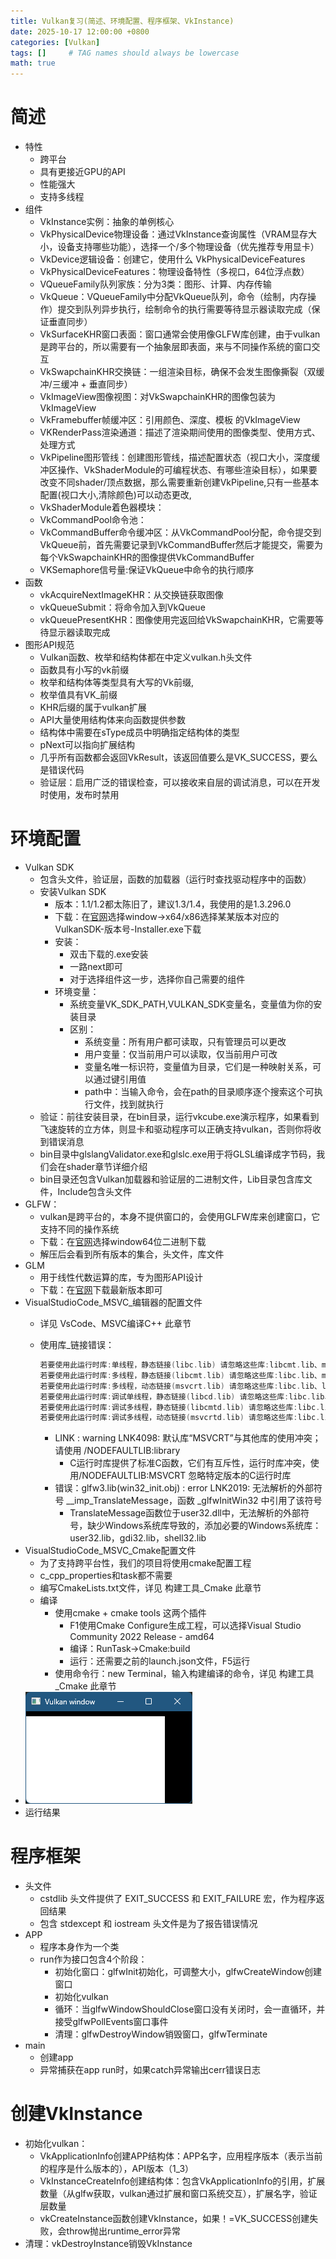 ```yaml
---
title: Vulkan复习(简述、环境配置、程序框架、VkInstance)
date: 2025-10-17 12:00:00 +0800
categories: [Vulkan]
tags: []     # TAG names should always be lowercase
math: true
---
```


# 简述

* 特性
  * 跨平台
  * 具有更接近GPU的API
  * 性能强大
  * 支持多线程
* 组件
  * VkInstance实例：抽象的单例核心
  * VkPhysicalDevice物理设备：通过VkInstance查询属性（VRAM显存大小，设备支持哪些功能），选择一个/多个物理设备（优先推荐专用显卡）
  * VkDevice逻辑设备：创建它，使用什么 VkPhysicalDeviceFeatures
  * VkPhysicalDeviceFeatures：物理设备特性（多视口，64位浮点数）
  * VQueueFamily队列家族：分为3类：图形、计算、内存传输
  * VkQueue：VQueueFamily中分配VkQueue队列，命令（绘制，内存操作）提交到队列异步执行，绘制命令的执行需要等待显示器读取完成（保证垂直同步）
  * VkSurfaceKHR窗口表面：窗口通常会使用像GLFW库创建，由于vulkan是跨平台的，所以需要有一个抽象层即表面，来与不同操作系统的窗口交互
  * VkSwapchainKHR交换链：一组渲染目标，确保不会发生图像撕裂（双缓冲/三缓冲 + 垂直同步）
  * VkImageView图像视图：对VkSwapchainKHR的图像包装为VkImageView
  * VkFramebuffer帧缓冲区：引用颜色、深度、模板 的VkImageView
  * VKRenderPass渲染通道：描述了渲染期间使用的图像类型、使用方式、处理方式
  * VkPipeline图形管线：创建图形管线，描述配置状态（视口大小，深度缓冲区操作、VkShaderModule的可编程状态、有哪些渲染目标），如果要改变不同shader/顶点数据，那么需要重新创建VkPipeline,只有一些基本配置(视口大小,清除颜色)可以动态更改,
  * VkShaderModule着色器模块：
  * VkCommandPool命令池：
  * VkCommandBuffer命令缓冲区：从VkCommandPool分配，命令提交到VkQueue前，首先需要记录到VkCommandBuffer然后才能提交，需要为每个VkSwapchainKHR的图像提供VkCommandBuffer
  * VKSemaphore信号量:保证VkQueue中命令的执行顺序
* 函数
  * vkAcquireNextImageKHR：从交换链获取图像
  * vkQueueSubmit：将命令加入到VkQueue
  * vkQueuePresentKHR：图像使用完返回给VkSwapchainKHR，它需要等待显示器读取完成
* 图形API规范
  * Vulkan函数、枚举和结构体都在中定义vulkan.h头文件
  * 函数具有小写的vk前缀
  * 枚举和结构体等类型具有大写的Vk前缀,
  * 枚举值具有VK_前缀
  * KHR后缀的属于vulkan扩展
  * API大量使用结构体来向函数提供参数
  * 结构体中需要在sType成员中明确指定结构体的类型
  * pNext可以指向扩展结构
  * 几乎所有函数都会返回VkResult，该返回值要么是VK_SUCCESS，要么是错误代码
  * 验证层：启用广泛的错误检查，可以接收来自层的调试消息，可以在开发时使用，发布时禁用

# 环境配置

* Vulkan SDK
  * 包含头文件，验证层，函数的加载器（运行时查找驱动程序中的函数）
  * 安装Vulkan SDK
    * 版本：1.1/1.2都太陈旧了，建议1.3/1.4，我使用的是1.3.296.0
    * 下载：在[官网](https://vulkan.lunarg.com/)选择window->x64/x86选择某某版本对应的VulkanSDK-版本号-Installer.exe下载
    * 安装：
      * 双击下载的.exe安装
      * 一路next即可
      * 对于选择组件这一步，选择你自己需要的组件
    * 环境变量：
      * 系统变量VK_SDK_PATH,VULKAN_SDK变量名，变量值为你的安装目录
      * 区别：
        * 系统变量：所有用户都可读取，只有管理员可以更改
        * 用户变量：仅当前用户可以读取，仅当前用户可改
        * 变量名唯一标识符，变量值为目录，它们是一种映射关系，可以通过键引用值
        * path中：当输入命令，会在path的目录顺序逐个搜索这个可执行文件，找到就执行
  * 验证：前往安装目录，在bin目录，运行vkcube.exe演示程序，如果看到飞速旋转的立方体，则显卡和驱动程序可以正确支持vulkan，否则你将收到错误消息
  * bin目录中glslangValidator.exe和glslc.exe用于将GLSL编译成字节码，我们会在shader章节详细介绍
  * bin目录还包含Vulkan加载器和验证层的二进制文件，Lib目录包含库文件，Include包含头文件
* GLFW：
  * vulkan是跨平台的，本身不提供窗口的，会使用GLFW库来创建窗口，它支持不同的操作系统
  * 下载：在[官网](https://www.glfw.org/download.html)选择window64位二进制下载
  * 解压后会看到所有版本的集合，头文件，库文件
* GLM
  * 用于线性代数运算的库，专为图形API设计
  * 下载：在[官网](https://github.com/g-truc/glm/releases)下载最新版本即可
* VisualStudioCode_MSVC_编辑器的配置文件
  * 详见 VsCode、MSVC编译C++ 此章节
  * 使用库_链接错误：

    ```c++
    若要使用此运行时库:单线程，静态链接(libc.lib) 请忽略这些库:libcmt.lib、msvcrt.lib、libcd.lib、libcmtd.lib、msvcrtd.lib 
    若要使用此运行时库:多线程，静态链接(libcmt.lib) 请忽略这些库:libc.lib、msvcrt.lib、libcd.lib、libcmtd.lib、msvcrtd.lib 
    若要使用此运行时库:多线程，动态链接(msvcrt.lib) 请忽略这些库:libc.lib、libcmt.lib、libcd.lib、libcmtd.lib、msvcrtd.lib 
    若要使用此运行时库:调试单线程，静态链接(libcd.lib) 请忽略这些库:libc.lib、libcmt.lib、msvcrt.lib、libcmtd.lib、msvcrtd.lib 
    若要使用此运行时库:调试多线程，静态链接(libcmtd.lib) 请忽略这些库:libc.lib、libcmt.lib、msvcrt.lib、libcd.lib、msvcrtd.lib 
    若要使用此运行时库:调试多线程，动态链接(msvcrtd.lib) 请忽略这些库:libc.lib、libcmt.lib、msvcrt.lib、libcd.lib、libcmtd.lib 
    ```

    * LINK : warning LNK4098: 默认库“MSVCRT”与其他库的使用冲突；请使用 /NODEFAULTLIB:library
      * C运行时库提供了标准C函数，它们有互斥性，运行时库冲突，使用/NODEFAULTLIB:MSVCRT 忽略特定版本的C运行时库
    * 错误：glfw3.lib(win32_init.obj) : error LNK2019: 无法解析的外部符号 __imp_TranslateMessage，函数 _glfwInitWin32 中引用了该符号
      * TranslateMessage函数位于user32.dll中，无法解析的外部符号，缺少Windows系统库导致的，添加必要的Windows系统库：user32.lib，gdi32.lib，shell32.lib
* VisualStudioCode_MSVC_Cmake配置文件
  * 为了支持跨平台性，我们的项目将使用cmake配置工程
  * c_cpp_properties和task都不需要
  * 编写CmakeLists.txt文件，详见 构建工具_Cmake 此章节
  * 编译
    * 使用cmake + cmake tools 这两个插件
      * F1使用Cmake Configure生成工程，可以选择Visual Studio Community 2022 Release - amd64
      * 编译：RunTask->Cmake:build
      * 运行：还需要之前的launch.json文件，F5运行
    * 使用命令行：new Terminal，输入构建编译的命令，详见 构建工具_Cmake 此章节
* ![1](../assets/img/blog/vulkan/运行结果.png)
* 运行结果

# 程序框架

* 头文件
  * cstdlib 头文件提供了 EXIT_SUCCESS 和 EXIT_FAILURE 宏，作为程序返回结果
  * 包含 stdexcept 和 iostream 头文件是为了报告错误情况
* APP
  * 程序本身作为一个类
  * run作为接口包含4个阶段：
    * 初始化窗口：glfwInit初始化，可调整大小，glfwCreateWindow创建窗口
    * 初始化vulkan
    * 循环：当glfwWindowShouldClose窗口没有关闭时，会一直循环，并接受glfwPollEvents窗口事件
    * 清理：glfwDestroyWindow销毁窗口，glfwTerminate
* main
  * 创建app
  * 异常捕获在app run时，如果catch异常输出cerr错误日志

# 创建VkInstance

* 初始化vulkan：
  * VkApplicationInfo创建APP结构体：APP名字，应用程序版本（表示当前的程序是什么版本的），API版本（1_3）
  * VkInstanceCreateInfo创建结构体：包含VkApplicationInfo的引用，扩展数量（从glfw获取，vulkan通过扩展和窗口系统交互），扩展名字，验证层数量
  * vkCreateInstance函数创建VkInstance，如果！=VK_SUCCESS创建失败，会throw抛出runtime_error异常
* 清理：vkDestroyInstance销毁VkInstance